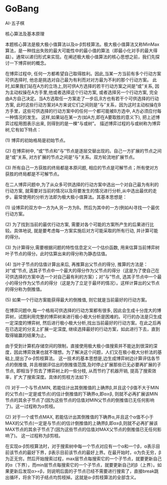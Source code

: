 # GoBang
AI-五子棋

核心算法及基本原理

本题核心算法是极大极小值算法以及α-β剪枝算法。极大极小值算法又称MinMax算法，是一种找出失败的最大可能性中的最小值的算法（即最小化对手的最大得益）。通常以递归形式来实现。在阐述极大极小值算法的核心思想之前，我们先探讨一下博弈树的概念。

在博弈过程中, 任何一方都希望自己取得胜利。因此,当某一方当前有多个行动方案可供选择时, 他总是挑选对自己最为有利而对对方最为不利的那个行动方案。 此时,如果我们站在A方的立场上,则可供A方选择的若干行动方案之间是“或”关系, 因为主动权操在A方手里,他或者选择这个行动方案, 或者选择另一个行动方案, 完全由A方自己决定。当A方选取任一方案走了一步后,B方也有若干个可供选择的行动方案, 此时这些行动方案对A方来说它们之间则是“与”关系，因为这时主动权操在B方手里，这些可供选择的行动方案中的任何一个都可能被B方选中, A方必须应付每一种情况的发生。
这样,如果站在某一方(如A方,即在A要取胜的意义下), 把上述博弈过程用图表示出来, 则得到的是一棵“与或树”。 描述博弈过程的与或树称为博弈树,它有如下特点：

(1) 博弈的初始格局是初始节点。 

(2) 在博弈树中, “或”节点和“与”节点是逐层交替出现的。自己一方扩展的节点之间是“或”关系, 对方扩展的节点之间是“与”关系。双方轮流地扩展节点。 

(3) 所有自己一方获胜的终局都是本原问题, 相应的节点是可解节点；所有使对方获胜的终局都是不可解节点。

在二人博弈问题中,为了从众多可供选择的行动方案中选出一个对自己最为有利的行动方案, 就需要对当前的情况以及将要发生的情况进行分析,从中选出最优的走步。最常使用的分析方法即为极大极小值算法。其基本思想是：

(1) 设博弈的双方中一方为A,另一方为B。然后为其中的一方(例如A)寻找一个最优行动方案。

(2) 为了找到当前的最优行动方案, 需要对各个可能的方案所产生的后果进行比较。具体地说, 就是要考虑每一方案实施后对方可能采取的所有行动, 并计算可能的得分。

(3) 为计算得分,需要根据问题的特性信息定义一个估价函数, 用来估算当前博弈树叶子节点的得分。此时估算出来的得分称为静态估值。

(4) 当叶子节点的估值计算出来后, 再推算出父节点的得分, 推算的方法是：对“或”节点, 选其子节点中一个最大的得分作为父节点的得分（这是为了使自己在可供选择的方案中选一个对自己最有利的方案）；对“与”节点, 选其子节点中一个最小的得分作为父节点的得分（这是为了立足于最坏的情况）。这样计算出的父节点的得分称为倒推值。 

(5) 如果一个行动方案能获得最大的倒推值, 则它就是当前最好的行动方案。
 
在博弈问题中,每一个格局可供选择的行动方案都有很多, 因此会生成十分庞大的博弈树，试图利用完整的博弈树来进行极小极大分析是困难的。可行的办法是只生成一定深度的博弈树, 然后进行极小极大分析,找出当前最好的行动方案。在此之后再在已选定的分支上扩展一定深度, 继续选择最好的行动方案，如此进行下去，直到取得输赢的结果为止。

由于受到计算机存储空间的限制，直接使用极大极小值搜索并不能达到很深的深度，因此博弈效果也就不理想。为了解决这个问题，人们又在极小极大分析法的基础上,提出了α-β剪枝算法。
这一技术的基本思想是,边生成博弈树边计算评估各节点的倒推值, 并且根据评估出的倒推值范围,及时停止扩展那些已无必要再扩展的子节点, 即相当于剪去了博弈树上的一些分枝, 从而节约了机器开销, 提高了搜索效率，扩大了搜索深度。具体的剪枝方法如下:  

(1) 对于一个与节点MIN, 若能估计出其倒推值的上确界β,并且这个β值不大于MIN的父节点(一定是或节点)的估计倒推值的下确界α,即α≥β, 则就不必再扩展该MIN节点的其余子节点了(因为这些节点的估值对MIN父节点的倒推值已无任何影响了)。这一过程称为α剪枝。

(2) 对于一个或节点MAX, 若能估计出其倒推值的下确界α,并且这个α值不小于MAX的父节点(一定是与节点)的估计倒推值的上确界β,即α≥β,则就不必再扩展该MAX节点的其余子节点了(因为这些节点的估值对MAX父节点的倒推值已无任何影响了)。 这一过程称为β剪枝。

在实现α-β剪枝算法时，对于搜索树中每一个节点对应有一个α和一个β，α表示目前该节点的最好下界，β表示目前该节点的最好上界。在最开始时，α为负无穷，β为正无穷。然后开始搜索过程，max层节点每搜索它的一个子节点，就要更新自己的α（下界），而min层节点每搜索它的一个子节点，就要更新自己的β（上界）。如果更新后发现α>=β，则说明后面的子节点已经不需要进行搜索了，直接break跳出循环，将余下的子结点均剪枝掉。这就是α-β剪枝算法的全部含义。
